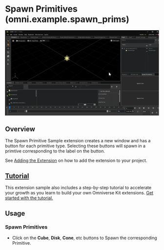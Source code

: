 # Spawn Primitives (omni.example.spawn_prims) 
![Preview](../tutorial/images/spawnprim_tutorial7.gif)

## Overview

The Spawn Primitive Sample extension creates a new window and has a button for each primitive type. Selecting these buttons will spawn in a primtive corresponding to the label on the button. 

See [Adding the Extension](../../../README.md#adding-this-extension) on how to add the extension to your project.

## [Tutorial](../tutorial/tutorial.md)
This extension sample also includes a step-by-step tutorial to accelerate your growth as you learn to build your own
Omniverse Kit extensions. [Get started with the tutorial.](../tutorial/tutorial.md)

## Usage
### Spawn Primitives
* Click on the **Cube**, **Disk**, **Cone**, etc buttons to Spawn the corresponding Primitive.

